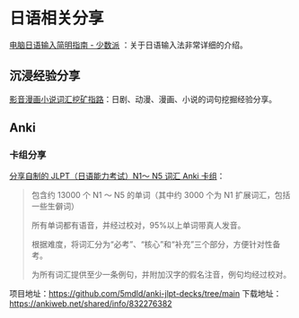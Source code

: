 # 日语相关分享

[电脑日语输入简明指南 - 少数派](https://sspai.com/post/92346) ：关于日语输入法非常详细的介绍。

## 沉浸经验分享

[影音漫画小说词汇挖矿指路](oshibuki-video-audio-manga-novel-mining-guide.md)：日剧、动漫、漫画、小说的词句挖掘经验分享。

## Anki

### 卡组分享

[分享自制的 JLPT（日语能力考试）N1～ N5 词汇 Anki 卡组](https://v2ex.com/t/1015472)：

> 包含约 13000 个 N1 ～ N5 的单词（其中约 3000 个为 N1 扩展词汇，包括一些生僻词）
> 
> 所有单词都有语音，并经过校对，95%以上单词带真人发音。
>
> 根据难度，将词汇分为“必考”、“核心”和“补充”三个部分，方便针对性备考。
>
> 为所有词汇提供至少一条例句，并附加汉字的假名注音，例句均经过校对。
> 

项目地址：<https://github.com/5mdld/anki-jlpt-decks/tree/main> 下载地址：<https://ankiweb.net/shared/info/832276382>

